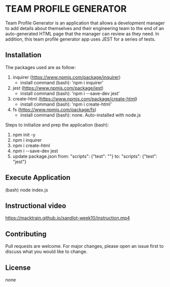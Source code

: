 # TEAM PROFILE GENERATOR

Team Profile Generator is an application that allows a development manager to add details about themselves and their engineering team to the end of an auto-generated HTML page that the manager can review as they need.  In addition, this team profile generator app uses JEST for a series of tests.

## Installation

The packages used are as follow:
1.  inquirer    (https://www.npmjs.com/package/inquirer)
    - install command (bash):  'npm i inquirer'
2.  jest        (https://www.npmjs.com/package/jest)
    - install command (bash):  'npm i --save-dev jest'
3.  create-html (https://www.npmjs.com/package/create-html)
    - install command (bash):  'npm i create-html'
4.  fs          (https://www.npmjs.com/package/fs)
    - install command (bash):  none.  Auto-installed with node.js

Steps to initialize and prep the application (bash):
1.  npm init -y
2.  npm i inquirer
3.  npm i create-html
4.  npm i --save-dev jest
5.  update package.json
    from:   "scripts": {"test": "<whatever is here>"}
    to:     "scripts": {"test": "jest"}

## Execute Application

(bash) node index.js

## Instructional video

https://macktrain.github.io/sandlot-week10/instruction.mp4

## Contributing
Pull requests are welcome. For major changes, please open an issue first to discuss what you would like to change.

## License
none